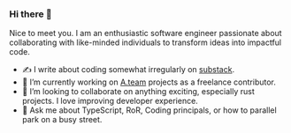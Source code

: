 ### Hi there 👋

Nice to meet you. I am an enthusiastic software engineer passionate about collaborating with like-minded individuals to transform ideas into impactful code. 

- ✍ I write about coding somewhat irregularly on [substack](https://jazzdragon.substack.com/).
- 🔭 I’m currently working on [A.team](https://www.a.team/) projects as a freelance contributor.
- 👯 I’m looking to collaborate on anything exciting, especially rust projects. I love improving developer experience.
- 💬 Ask me about TypeScript, RoR, Coding principals, or how to parallel park on a busy street.

<!--
**jazzdragon/jazzdragon** is a ✨ _special_ ✨ repository because its `README.md` (this file) appears on your GitHub profile.

Here are some ideas to get you started:

- 🔭 I’m currently working on ...
- 🌱 I’m currently learning ...
- 👯 I’m looking to collaborate on ...
- 🤔 I’m looking for help with ...
- 💬 Ask me about ...
- 📫 How to reach me: ...
- 😄 Pronouns: ...
- ⚡ Fun fact: ...
-->
